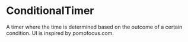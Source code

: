 # ConditionalTimer
A timer where the time is determined based on the outcome of a certain condition. UI is inspired by pomofocus.com.
